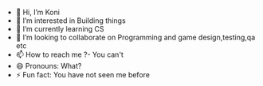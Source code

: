 - 👋 Hi, I’m Koni
- 👀 I’m interested in Building things
- 🌱 I’m currently learning CS
- 💞️ I’m looking to collaborate on Programming and game design,testing,qa etc
- 📫 How to reach me ?- You can't
- 😄 Pronouns: What?
- ⚡ Fun fact: You have not seen me before
